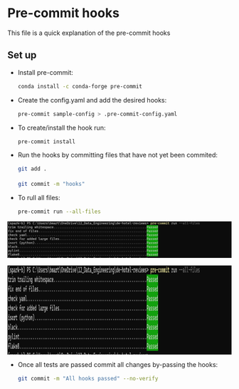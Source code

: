 # Pre-commit hooks

This file is a quick explanation of the pre-commit hooks

## Set up

- Install pre-commit:

    ```bash
    conda install -c conda-forge pre-commit
    ```

- Create the config.yaml and add the desired hooks:

    ```bash
    pre-commit sample-config > .pre-commit-config.yaml
    ```

- To create/install the hook run:

    ```bash
    pre-commit install
    ```

- Run the hooks by committing files that have not yet been commited:

    ```bash
    git add .

    git commit -m "hooks"
    ```

- To rull all files:

    ```bash
    pre-commit run --all-files
    ```
    
![hooks](https://github.com/benitomartin/de-hotel-reviews/blob/main/images/Pre%20Commit%20passed.png)

<p align="center">
<img align="center" width="800" height="200" src="https://github.com/benitomartin/de-hotel-reviews/blob/main/images/Pre%20Commit%20passed.png">
</p>

- Once all tests are passed commit all changes by-passing the hooks:

    ```bash
    git commit -m "All hooks passed" --no-verify
    ```
